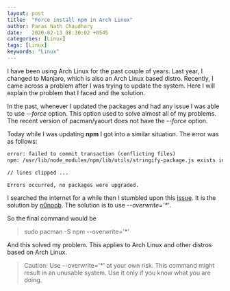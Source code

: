 ```yaml
---
layout: post
title:  "Force install npm in Arch Linux"
author: Paras Nath Chaudhary
date:   2020-02-13 08:30:02 +0545
categories: [Linux]
tags: [Linux]
keywords: "Linux"
---
```

I have been using Arch Linux for the past couple of years. Last year, I changed
to Manjaro, which is also an Arch Linux based distro. Recently, I came across a
problem after I was trying to update the system. Here I will explain the problem 
that I faced and the solution. 
<!--more-->
In the past, whenever I updated the packages and had any issue I was able to use *--force* option. This option used to solve almost all of my problems. The recent version of pacman/yaourt does not have the *--force* option.

Today while I was updating **npm** I got into a similar situation. The error was as follows:

```txt
error: failed to commit transaction (conflicting files)
npm: /usr/lib/node_modules/npm/lib/utils/stringify-package.js exists in filesystem

// lines clipped ...

Errors occurred, no packages were upgraded.
```

I searched the internet for a while then I stumbled upon this [issue](https://github.com/nodesource/distributions/issues/636). It is the solution by [n0noob](https://github.com/n0noob). The solution is to use 
*--overwrite='\*'*.  

So the final command would be 
> sudo pacman -S npm --overwrite='*'  

And this solved my problem.  This applies to Arch Linux and other distros based on Arch Linux.

> Caution: Use --overwrite='*' at your own risk. This command might result in an unusable system. Use it only if you know what you are doing.
